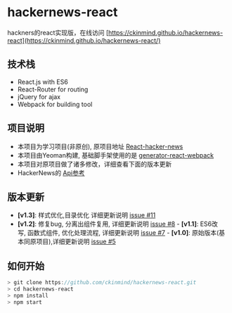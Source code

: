 # hackernews-react
hackners的react实现版，在线访问 [https://ckinmind.github.io/hackernews-react](https://ckinmind.github.io/hackernews-react/)

## 技术栈
- React.js with ES6
- React-Router for routing
- jQuery for ajax
- Webpack for building tool

## 项目说明
- 本项目为学习项目(非原创), 原项目地址 [React-hacker-news](https://github.com/gokulkrishh/React-hacker-news)
- 本项目由Yeoman构建, 基础脚手架使用的是 [generator-react-webpack](https://github.com/react-webpack-generators/generator-react-webpack)
- 本项目对原项目做了诸多修改，详细查看下面的版本更新
- HackerNews的 [Api参考](https://github.com/HackerNews/API)

## 版本更新
- **[v1.3]**: 样式优化,目录优化 详细更新说明 [issue #11](https://github.com/ckinmind/hackernews-react/issues/11)
- **[v1.2]**: 修复bug, 分离出组件复用, 详细更新说明 [issue #8](https://github.com/ckinmind/hackernews-react/issues/8)
- **[v1.1]**: ES6改写, 函数式组件, 优化处理流程, 详细更新说明 [issue #7](https://github.com/ckinmind/hackernews-react/issues/7)
- **[v1.0]**: 原始版本(基本同原项目),详细更新说明 [issue #5](https://github.com/ckinmind/hackernews-react/issues/5)

## 如何开始
```js
> git clone https://github.com/ckinmind/hackernews-react.git
> cd hackernews-react
> npm install
> npm start
```